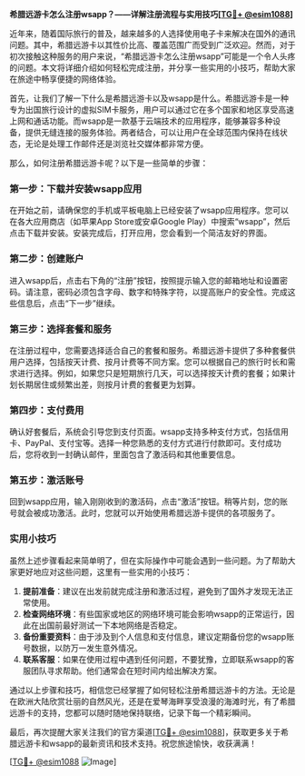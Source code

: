 **希腊远游卡怎么注册wsapp？——详解注册流程与实用技巧[[TG💪+ @esim1088](https://t.me/s/esim1088)]**

近年来，随着国际旅行的普及，越来越多的人选择使用电子卡来解决在国外的通讯问题。其中，希腊远游卡以其性价比高、覆盖范围广而受到广泛欢迎。然而，对于初次接触这种服务的用户来说，“希腊远游卡怎么注册wsapp”可能是一个令人头疼的问题。本文将详细介绍如何轻松完成注册，并分享一些实用的小技巧，帮助大家在旅途中畅享便捷的网络体验。

首先，让我们了解一下什么是希腊远游卡以及wsapp是什么。希腊远游卡是一种专为出国旅行设计的虚拟SIM卡服务，用户可以通过它在多个国家和地区享受高速上网和通话功能。而wsapp是一款基于云端技术的应用程序，能够兼容多种设备，提供无缝连接的服务体验。两者结合，可以让用户在全球范围内保持在线状态，无论是处理工作邮件还是浏览社交媒体都非常方便。

那么，如何注册希腊远游卡呢？以下是一些简单的步骤：

### 第一步：下载并安装wsapp应用

在开始之前，请确保您的手机或平板电脑上已经安装了wsapp应用程序。您可以在各大应用商店（如苹果App Store或安卓Google Play）中搜索“wsapp”，然后点击下载并安装。安装完成后，打开应用，您会看到一个简洁友好的界面。

### 第二步：创建账户

进入wsapp后，点击右下角的“注册”按钮，按照提示输入您的邮箱地址和设置密码。请注意，密码必须包含字母、数字和特殊字符，以提高账户的安全性。完成这些信息后，点击“下一步”继续。

### 第三步：选择套餐和服务

在注册过程中，您需要选择适合自己的套餐和服务。希腊远游卡提供了多种套餐供用户选择，包括按天计费、按月计费等不同方案。您可以根据自己的旅行时长和需求进行选择。例如，如果您只是短期旅行几天，可以选择按天计费的套餐；如果计划长期居住或频繁出差，则按月计费的套餐更为划算。

### 第四步：支付费用

确认好套餐后，系统会引导您到支付页面。wsapp支持多种支付方式，包括信用卡、PayPal、支付宝等。选择一种您熟悉的支付方式进行付款即可。支付成功后，您将收到一封确认邮件，里面包含了激活码和其他重要信息。

### 第五步：激活账号

回到wsapp应用，输入刚刚收到的激活码，点击“激活”按钮。稍等片刻，您的账号就会被成功激活。此时，您就可以开始使用希腊远游卡提供的各项服务了。

### 实用小技巧

虽然上述步骤看起来简单明了，但在实际操作中可能会遇到一些问题。为了帮助大家更好地应对这些问题，这里有一些实用的小技巧：

1. **提前准备**：建议在出发前就完成注册和激活过程，避免到了国外才发现无法正常使用。
2. **检查网络环境**：有些国家或地区的网络环境可能会影响wsapp的正常运行，因此在出国前最好测试一下本地网络是否稳定。
3. **备份重要资料**：由于涉及到个人信息和支付信息，建议定期备份您的wsapp账号数据，以防万一发生意外情况。
4. **联系客服**：如果在使用过程中遇到任何问题，不要犹豫，立即联系wsapp的客服团队寻求帮助。他们通常会在短时间内给出解决方案。

通过以上步骤和技巧，相信您已经掌握了如何轻松注册希腊远游卡的方法。无论是在欧洲大陆欣赏壮丽的自然风光，还是在爱琴海畔享受浪漫的海滩时光，有了希腊远游卡的支持，您都可以随时随地保持联络，记录下每一个精彩瞬间。

最后，再次提醒大家关注我们的官方渠道[[TG💪+ @esim1088](https://t.me/s/esim1088)]，获取更多关于希腊远游卡和wsapp的最新资讯和技术支持。祝您旅途愉快，收获满满！

[[TG💪+ @esim1088](https://t.me/s/esim1088) ![Image](https://i.postimg.cc/4NQfJmqS/Snipaste-2025-05-13-00-14-12.png)]